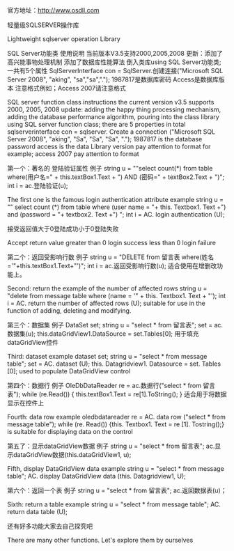 官方地址：http://www.osdll.com

轻量级SQLSERVER操作库

Lightweight sqlserver operation Library

SQL Server功能类 使用说明 当前版本V3.5支持2000,2005,2008 更新：添加了高兴能事物处理机制 添加了数据库性能算法 倒入类库using SQL Server功能类; 一共有5个属性 SqlServerInterface con = SqlServer.创建连接("Microsoft SQL Server 2008", "aking", "sa","sa","."); 1987817是数据库密码 Access是数据库版本 注意格式例如；Access 2007请注意格式

SQL server function class instructions the current version v3.5 supports 2000, 2005, 2008 update: adding the happy thing processing mechanism, adding the database performance algorithm, pouring into the class library using SQL server function class; there are 5 properties in total sqlserverinterface con = sqlserver. Create a connection ("Microsoft SQL Server 2008", "aking", "Sa", "Sa", "Sa", "."); 1987817 is the database password access is the data Library version pay attention to format for example; access 2007 pay attention to format

第一个：著名的 登陆验证属性 例子 string u = ""select count(*) from table where(用户名=" + this.textBox1.Text + ") AND (密码=" + textBox2.Text + ")"; int i = ac.登陆验证(u);

The first one is the famous login authentication attribute example string u = "" select count (*) from table where (user name = "+ this. Textbox1. Text +") and (password = "+ textbox2. Text +") "; int i = AC. login authentication (U);

接受返回值大于0登陆成功小于0登陆失败

Accept return value greater than 0 login success less than 0 login failure

第二个：返回受影响行数 例子 string u = "DELETE from 留言表 where(姓名='"+this.textBox1.Text+"')"; int i = ac.返回受影响行数(u); 适合使用在增删改功能上。

Second: return the example of the number of affected rows string u = "delete from message table where (name = '" + this. Textbox1. Text + "'); int i = AC. return the number of affected rows (U); suitable for use in the function of adding, deleting and modifying.

第三个：数据集 例子 DataSet set; string u = "select * from 留言表"; set = ac.数据集(u); this.dataGridView1.DataSource = set.Tables[0]; 用于填充dataGridView控件

Third: dataset example dataset set; string u = "select * from message table"; set = AC. dataset (U); this. Datagridview1. Datasource = set. Tables [0]; used to populate DataGridView control

第四个：数据行 例子 OleDbDataReader re = ac.数据行("select * from 留言表"); while (re.Read()) { this.textBox1.Text = re[1].ToString(); } 适合用于将数据显示在控件上

Fourth: data row example oledbdatareader re = AC. data row ("select * from message table"); while (re. Read()) {this. Textbox1. Text = re [1]. Tostring();} is suitable for displaying data on the control

第五了：显示dataGridView数据 例子 string u = "select * from 留言表"; ac.显示dataGridView数据(this.dataGridView1, u);

Fifth, display DataGridView data example string u = "select * from message table"; AC. display DataGridView data (this. Datagridview1, U);

第六个：返回一个表 例子 string u = "select * from 留言表"; ac.返回数据表(u)；

Sixth: return a table example string u = "select * from message table"; AC. return data table (U);

还有好多功能大家去自己探究吧

There are many other functions. Let's explore them by ourselves
